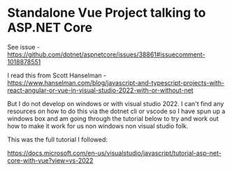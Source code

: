 # Standalone Vue Project talking to ASP.NET Core

See issue - https://github.com/dotnet/aspnetcore/issues/38861#issuecomment-1018878551

I read this from Scott Hanselman  - https://www.hanselman.com/blog/javascript-and-typescript-projects-with-react-angular-or-vue-in-visual-studio-2022-with-or-without-net

But I do not develop on windows or with visual studio 2022. I can't find any resources on how to do this via the dotnet cli or vscode so I have spun up a windows box and am going through the tutorial below to try and work out how to make it work for us non windows non visual studio folk.

This was the full tutorial I followed: 

https://docs.microsoft.com/en-us/visualstudio/javascript/tutorial-asp-net-core-with-vue?view=vs-2022

